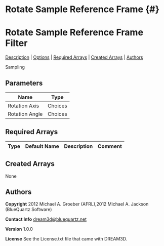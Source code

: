 
Rotate Sample Reference Frame {#}
======
<h1 class="pHeading1">Rotate Sample Reference Frame Filter</h1>
<p class="pCellBody">
<a href="../SamplingFilters/RotateSampleRefFrame.html#wp2">Description</a>
| <a href="../SamplingFilters/RotateSampleRefFrame.html#wp3">Options</a>
| <a href="../SamplingFilters/RotateSampleRefFrame.html#wp4">Required Arrays</a>
| <a href="../SamplingFilters/RotateSampleRefFrame.html#wp5">Created Arrays</a>
| <a href="../SamplingFilters/RotateSampleRefFrame.html#wp1">Authors</a> 

Sampling


## Parameters ## 

| Name | Type |
|------|------|
| Rotation Axis | Choices |
| Rotation Angle | Choices |

## Required Arrays ##

| Type | Default Name | Description | Comment |
|------|--------------|-------------|---------|

## Created Arrays ##
None

## Authors ##

**Copyright** 2012 Michael A. Groeber (AFRL),2012 Michael A. Jackson (BlueQuartz Software)

**Contact Info** dream3d@bluequartz.net

**Version** 1.0.0

**License**  See the License.txt file that came with DREAM3D.



